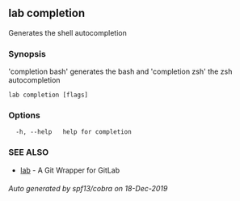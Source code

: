 ## lab completion

Generates the shell autocompletion

### Synopsis

'completion bash' generates the bash and 'completion zsh' the zsh autocompletion

```
lab completion [flags]
```

### Options

```
  -h, --help   help for completion
```

### SEE ALSO

* [lab](index.md)	 - A Git Wrapper for GitLab

###### Auto generated by spf13/cobra on 18-Dec-2019
